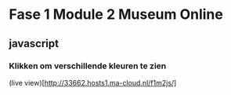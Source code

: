 # Fase 1 Module 2 Museum Online
## javascript 
### Klikken om verschillende kleuren te zien

(live view)[http://33662.hosts1.ma-cloud.nl/f1m2js/]

